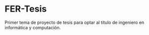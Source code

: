 # FER-Tesis
Primer tema de proyecto de tesis para optar al título de ingeniero en informática y computación.

